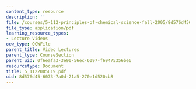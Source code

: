 ```yaml
---
content_type: resource
description: ''
file: /courses/5-112-principles-of-chemical-science-fall-2005/8d576d4560737a0d21a5270e1d520cb8_5_1122005L19.pdf
file_type: application/pdf
learning_resource_types:
- Lecture Videos
ocw_type: OCWFile
parent_title: Video Lectures
parent_type: CourseSection
parent_uid: 0f6eafa3-3e90-56ec-6097-f69475356be6
resourcetype: Document
title: 5_1122005L19.pdf
uid: 8d576d45-6073-7a0d-21a5-270e1d520cb8
---
```


